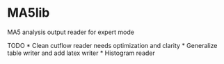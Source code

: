 # MA5lib
 MA5 analysis output reader for expert mode

TODO
	* Clean cutflow reader needs optimization and clarity
	* Generalize table writer and add latex writer
	* Histogram reader